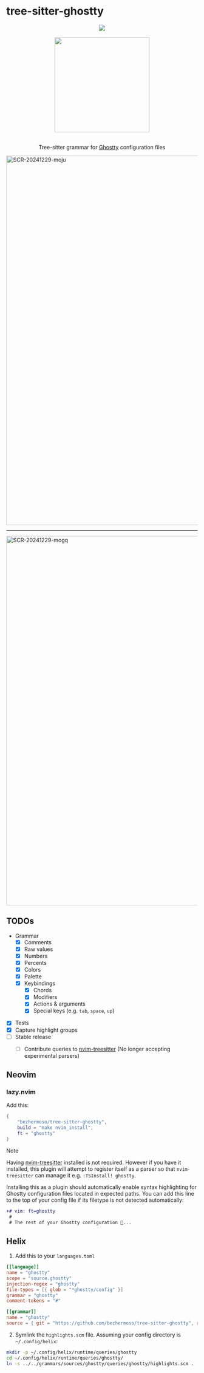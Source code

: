 # tree-sitter-ghostty

<div align="center">
    <div>
        <a href="https://github.com/bezhermoso/tree-sitter-ghostty/actions/workflows/ci.yml">
            <img src="https://github.com/bezhermoso/tree-sitter-ghostty/actions/workflows/ci.yml/badge.svg">
        </a>
    </div>
    <br>
    <img width="250" src="https://github.com/user-attachments/assets/8d4d3b38-cc03-46e6-9198-85c052ade348" align="center" />
    <div>
    <br>
        <p>
        Tree-sitter grammar for <a href="https://ghostty.org">Ghostty</a> configuration files
        </p>
    </div>
</div>

<img width="973" alt="SCR-20241229-moju" src="https://github.com/user-attachments/assets/1de7cced-b798-4b6c-a847-6936c76d8188" />
<hr>
<img width="973" alt="SCR-20241229-mogq" src="https://github.com/user-attachments/assets/f6a78843-3ef0-479e-b4dc-2268a2b61ce9" />



## TODOs

- Grammar
    - [x] Comments
    - [x] Raw values
    - [x] Numbers
    - [x] Percents
    - [x] Colors 
    - [x] Palette
    - [x] Keybindings
        - [x] Chords
        - [x] Modifiers
        - [x] Actions & arguments
        - [x] Special keys (e.g. `tab`, `space`, `up`)
- [x] Tests
- [x] Capture highlight groups
- [ ] Stable release
    - [ ] Contribute queries to [nvim-treesitter] (No longer accepting experimental parsers)


## Neovim

### lazy.nvim

Add this:

```lua
{
    "bezhermoso/tree-sitter-ghostty",
    build = "make nvim_install",
    ft = "ghostty"
}
```

> [!NOTE]
> Having [nvim-treesitter] installed is not required. However if you have it installed, this plugin will attempt to register
> itself as a parser so that `nvim-treesitter` can manage it e.g. `:TSInstall! ghostty`.

Installing this as a plugin should automatically enable syntax highlighting for Ghostty configuration files located in
expected paths. You can add this line to the top of your config file if its filetype is not detected automatically:

```diff
+# vim: ft=ghostty
 #
 # The rest of your Ghostty configuration 👻...
```

## Helix

1. Add this to your `languages.toml`

```toml
[[language]]
name = "ghostty"
scope = "source.ghostty"
injection-regex = "ghostty"
file-types = [{ glob = "*ghostty/config" }]
grammar = "ghostty"
comment-tokens = "#"

[[grammar]]
name = "ghostty"
source = { git = "https://github.com/bezhermoso/tree-sitter-ghostty", rev = "e1a73c6231b9d760cd01204f9467d82a9d46bcb9" }
```

2. Symlink the `highlights.scm` file. Assuming your config directory is `~/.config/helix`:
```bash
mkdir -p ~/.config/helix/runtime/queries/ghostty
cd ~/.config/helix/runtime/queries/ghostty/
ln -s ../../grammars/sources/ghostty/queries/ghostty/highlights.scm .
```

[Ghostty]: https://ghostty.org
[nvim-treesitter]: https://github.com/nvim-treesitter/nvim-treesitter
